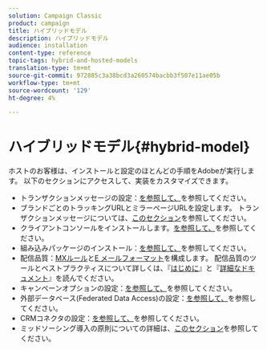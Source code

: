 ```yaml
---
solution: Campaign Classic
product: campaign
title: ハイブリッドモデル
description: ハイブリッドモデル
audience: installation
content-type: reference
topic-tags: hybrid-and-hosted-models
translation-type: tm+mt
source-git-commit: 972885c3a38bcd3a260574bacbb3f507e11ae05b
workflow-type: tm+mt
source-wordcount: '129'
ht-degree: 4%

---
```



# ハイブリッドモデル{#hybrid-model}

ホストのお客様は、インストールと設定のほとんどの手順をAdobeが実行します。 以下のセクションにアクセスして、実装をカスタマイズできます。

* トランザクションメッセージの設定：[を参照して、](../../message-center/using/transactional-messaging-architecture.md)を参照してください。
* ブランドごとのトラッキングURLとミラーページURLを設定します。 トランザクションメッセージについては、[このセクション](../../message-center/using/configuring-multibranding.md)を参照してください。
* クライアントコンソールをインストールします。[を参照して、](../../installation/using/installing-the-client-console.md)を参照してください。
* 組み込みパッケージのインストール：[を参照して、](../../installation/using/installing-campaign-standard-packages.md)を参照してください。
* 配信品質：[MXルール](../../installation/using/email-deliverability.md#mx-configuration)と[E メールフォーマット](../../installation/using/email-deliverability.md#managing-email-formats)を構成します。 配信品質のツールとベストプラクティスについて詳しくは、『[はじめに](../../delivery/using/deliverability-key-points.md)』と『[詳細なドキュメント](../../delivery/using/about-deliverability.md)』を読んでください。
* キャンペーンオプションの設定：[を参照して、](../../installation/using/configuring-campaign-options.md)を参照してください。
* 外部データベース(Federated Data Access)の設定：[を参照して、](../../installation/using/about-fda.md)を参照してください。
* CRMコネクタの設定：[を参照して、](../../platform/using/crm-connectors.md)を参照してください。
* ミッドソーシング導入の原則についての詳細は、[このセクション](../../installation/using/mid-sourcing-deployment.md)を参照してください。

